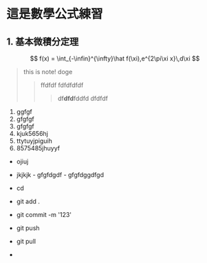 # 這是數學公式練習
## 1. 基本微積分定理
$$
      f(x) = \int_{-\infin}^{\infty}\hat f(\xi),e^{2\pi\xi x}\,d\xi
$$

> this is note! doge
>> ffdfdf
fdfdfdfdf
>>>df**dfd**fddfd
dfdfdf

1. ggfgf
2.  gfgfgf
3.  gfgfgf
4.  kjuk5656hj
5.  ttytuyjpiguih
6.  8575485jhuyyf
- ojiuj
- jkjkjk
      - gfgfdgdf
      - gfgfdggdfgd

- cd 
- git add .
- git commit -m '123'
- git push 
- git pull
- 